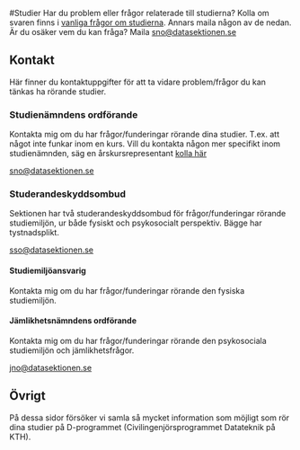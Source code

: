 #Studier
Har du problem eller frågor relaterade till studierna? Kolla om svaren finns i [vanliga frågor om studierna](/studier/faq).
Annars maila någon av de nedan. Är du osäker vem du kan fråga? Maila [sno@datasektionen.se](mailto:sno@datasektionen.se)

## Kontakt
Här finner du kontaktuppgifter för att ta vidare problem/frågor du kan tänkas ha rörande studier.

### Studienämndens ordförande
Kontakta mig om du har frågor/funderingar rörande dina studier. T.ex. att något inte funkar inom en kurs. Vill du kontakta någon mer specifikt inom studienämnden, säg en årskursrepresentant [kolla här](/namnder/studienamnden#kontakt)

[sno@datasektionen.se](mailto:sno@datasektionen.se)

### Studerandeskyddsombud
Sektionen har två studerandeskyddsombud för frågor/funderingar rörande studiemiljön, ur både fysiskt och psykosocialt perspektiv. Bägge har tystnadsplikt. 

[sso@datasektionen.se](mailto:sso@datasektionen.se)

#### Studiemiljöansvarig
Kontakta mig om du har frågor/funderingar rörande den fysiska studiemiljön. 

#### Jämlikhetsnämndens ordförande
Kontakta mig om du har frågor/funderingar rörande den psykosociala studiemiljön och jämlikhetsfrågor. 

[jno@datasektionen.se](mailto:jno@datasektionen.se)

## Övrigt
På dessa sidor försöker vi samla så mycket information som möjligt som
rör dina studier på D-programmet (Civilingenjörsprogrammet Datateknik på KTH).
